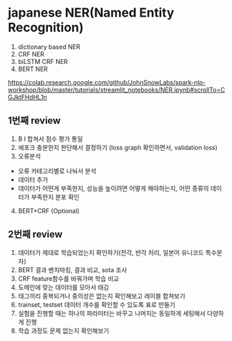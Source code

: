 # japanese NER(Named Entity Recognition)

1. dictionary based NER
2. CRF NER
3. biLSTM CRF NER 
4. BERT NER

https://colab.research.google.com/github/JohnSnowLabs/spark-nlp-workshop/blob/master/tutorials/streamlit_notebooks/NER.ipynb#scrollTo=CGJktFHdHL1n


## 1번째 review

1. B I 합쳐서 점수 평가 통일
2. 에포크 충분한지 판단해서 결정하기 (loss graph 확인하면서, validation loss)
3. 오류분석
  + 오류 카테고리별로 나눠서 분석
  + 데이터 추가
  + 데이터가 어떤게 부족한지, 성능을 높이려면 어떻게 해야하는지, 어떤 종류의 데이터가 부족한지 분포 확인

4. BERT+CRF (Optional) 


## 2번째 review

1. 데이터가 제대로 학습되었는지 확인하기(전각, 반각 처리, 일본어 유니코드 특수문자)
2. BERT 결과 벤치마킹, 결과 비교, sota 조사
3. CRF feature함수를 바꿔가며 학습 비교
4. 도메인에 맞는 데이터를 모아서 태깅
5. 태그끼리 중복되거나 중의성은 없는지 확인해보고 레이블 합쳐보기
6. trainset, testset 데이터 개수를 확인할 수 있도록 표로 만들기
7. 실험을 진행할 때는 하나의 파라미터는 바꾸고 나머지는 동일하게 세팅해서 다양하게 진행
8. 학습 과정도 문제 없는지 확인해보기

